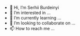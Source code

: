 - 👋 Hi, I’m Serhii Burdeinyi
- 👀 I’m interested in ...
- 🌱 I’m currently learning ...
- 💞️ I’m looking to collaborate on ...
- 📫 How to reach me ...

<!---
burdeinyiua/burdeinyiua is a ✨ special ✨ repository because its `README.md` (this file) appears on your GitHub profile.
You can click the Preview link to take a look at your changes.
--->
